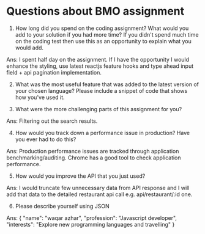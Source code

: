 # Questions about BMO assignment

1. How long did you spend on the coding assignment? What would you add to your solution if you had more time? If you didn't spend much time on the coding test then use this as an opportunity to explain what you would add.

Ans: I spent half day on the assignment. If I have the opportunity I would enhance the styling, use latest reactjs feature hooks and type ahead input field + api pagination implementation.

2. What was the most useful feature that was added to the latest version of your chosen language? Please include a snippet of code that shows how you've used it.

3. What were the more challenging parts of this assignment for you?

Ans: Filtering out the search results.

4. How would you track down a performance issue in production? Have you ever had to do this?

Ans: Production performance issues are tracked through application benchmarking/auditing. Chrome has a good tool to check application performance.

5. How would you improve the API that you just used?

Ans: I would truncate few unnecessary data from API response and I will add that data to the detailed restaurant api call e.g. api/restaurant/:id one.

6. Please describe yourself using JSON

Ans: {
  "name": "waqar azhar",
  "profession": "Javascript developer",
  "interests": "Explore new programming languages and travelling"
}